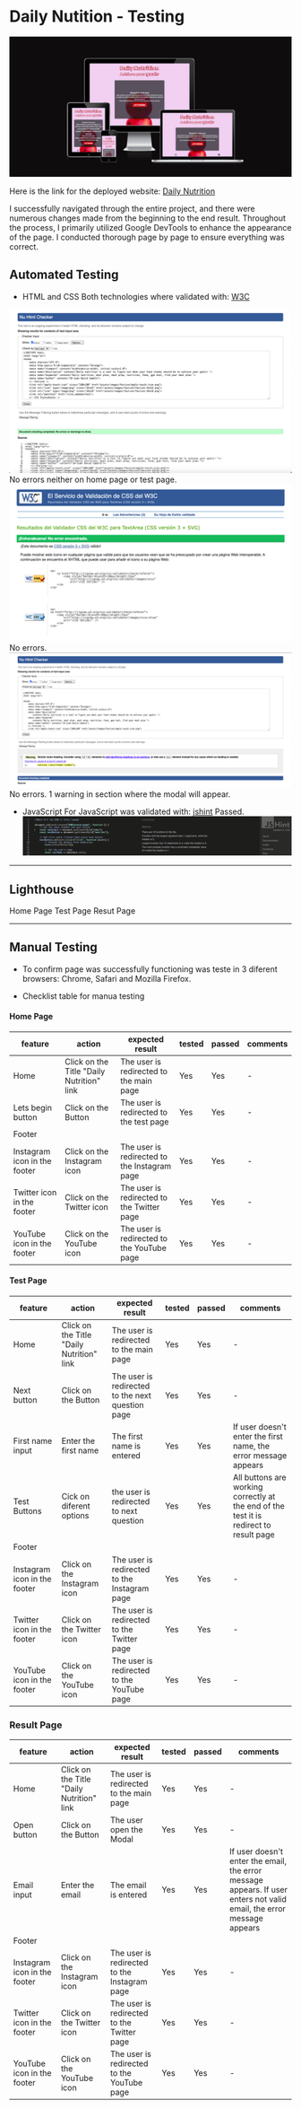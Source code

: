 # Daily Nutition - Testing

![Resposive Image](documentation/responsive-screen.png)

Here is the link for the deployed website: [Daily Nutrition](https://juandavidc08.github.io/dailynutrition/)

I successfully navigated through the entire project, and there were numerous changes made from the beginning to the end result. Throughout the process, I primarily utilized Google DevTools to enhance the appearance of the page. I conducted thorough page by page to ensure everything was correct.

## Automated Testing

* HTML and CSS
  Both technologies where validated with: [W3C](https://validator.w3.org/)
  
![html-validator](documentation/html-validator-dailynutrition.png) 
No errors neither on home page or test page.
![css-validator](documentation/css-validator-dailynutrition.png) 
No errors.
![result-validator](documentation/result-validator.png)
No errors. 1 warning in section where the modal will appear.

* JavaScript
  For JavaScript was validated with: [jshint](https://jshint.com/) 
 Passed.
![js-validator](documentation/javascript-validation.png)

---

## Lighthouse

Home Page
Test Page
Resut Page

---

## Manual Testing

* To confirm page was successfully functioning was teste in 3 diferent browsers: Chrome, Safari and Mozilla Firefox.

* Checklist table for manua testing

#### Home Page

| feature | action | expected result | tested | passed | comments |
| --- | --- | --- | --- | --- | --- |
| Home | Click on the Title "Daily Nutrition" link | The user is redirected to the main page | Yes | Yes | - |
| Lets begin button | Click on the Button | The user is redirected to the test page | Yes | Yes | - |
| Footer | | | | | |
| Instagram icon in the footer | Click on the Instagram icon | The user is redirected to the Instagram page | Yes | Yes | - |
| Twitter icon in the footer | Click on the Twitter icon | The user is redirected to the Twitter page | Yes | Yes | - |
| YouTube icon in the footer | Click on the YouTube icon | The user is redirected to the YouTube page | Yes | Yes | - |

#### Test Page

| feature | action | expected result | tested | passed | comments |
| --- | --- | --- | --- | --- | --- |
| Home | Click on the Title "Daily Nutrition" link | The user is redirected to the main page | Yes | Yes | - |
| Next button | Click on the Button | The user is redirected to the next question page | Yes | Yes | - |
| First name input | Enter the first name | The first name is entered | Yes | Yes | If user doesn't enter the first name, the error message appears |
| Test Buttons | Cick on diferent options| the user is redirected to next question | Yes | Yes | All buttons are working correctly at the end of the test it is redirect to result page|
| Footer | | | | | |
| Instagram icon in the footer | Click on the Instagram icon | The user is redirected to the Instagram page | Yes | Yes | - |
| Twitter icon in the footer | Click on the Twitter icon | The user is redirected to the Twitter page | Yes | Yes | - |
| YouTube icon in the footer | Click on the YouTube icon | The user is redirected to the YouTube page | Yes | Yes | - |


### Result Page


| feature | action | expected result | tested | passed | comments |
| --- | --- | --- | --- | --- | --- |
| Home | Click on the Title "Daily Nutrition" link | The user is redirected to the main page | Yes | Yes | - |
| Open button | Click on the Button | The user open the Modal | Yes | Yes | - |
| Email input | Enter the email | The email is entered | Yes | Yes | If user doesn't enter the email, the error message appears. If user enters not valid email, the error message appears |
| Footer | | | | | |
| Instagram icon in the footer | Click on the Instagram icon | The user is redirected to the Instagram page | Yes | Yes | - |
| Twitter icon in the footer | Click on the Twitter icon | The user is redirected to the Twitter page | Yes | Yes | - |
| YouTube icon in the footer | Click on the YouTube icon | The user is redirected to the YouTube page | Yes | Yes | - |